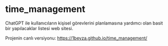 # time_management
ChatGPT ile kullanıcıların kişisel görevlerini planlamasına yardımcı olan basit bir yapılacaklar listesi web sitesi.

Projenin canlı versiyonu:
https://1beyza.github.io/time_management/
